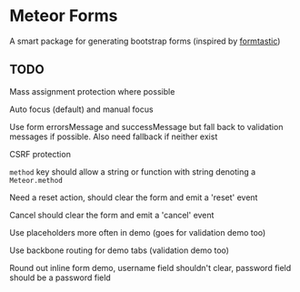 # Meteor Forms

A smart package for generating bootstrap forms (inspired by [formtastic](https://github.com/justinfrench/formtastic))

## TODO

Mass assignment protection where possible

Auto focus (default) and manual focus

Use form errorsMessage and successMessage but fall back to validation messages if possible. Also need fallback if neither exist

CSRF protection

`method` key should allow a string or function with string denoting a `Meteor.method`

Need a reset action, should clear the form and emit a 'reset' event

Cancel should clear the form and emit a 'cancel' event

Use placeholders more often in demo (goes for validation demo too)

Use backbone routing for demo tabs (validation demo too)

Round out inline form demo, username field shouldn't clear, password field should be a password field
